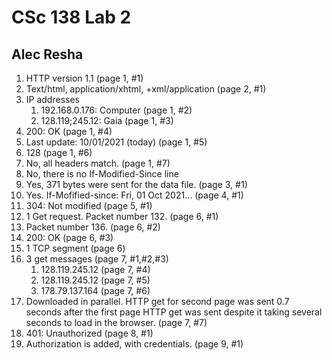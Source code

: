 # CSc 138 Lab 2

## Alec Resha

1. HTTP version 1.1 (page 1, #1)
2. Text/html, application/xhtml, +xml/application (page 2, #1)
3. IP addresses
   1. 192.168.0.176: Computer (page 1, #2)
   2. 128.119;245.12: Gaia (page 1, #3)
4. 200: OK (page 1, #4)
5. Last update: 10/01/2021 (today) (page 1, #5)
6. 128 (page 1, #6)
7. No, all headers match. (page 1, #7)
8. No, there is no If-Modified-Since line
9. Yes, 371 bytes were sent for the data file. (page 3, #1)
10. Yes. If-Mofified-since: Fri, 01 Oct 2021... (page 4, #1)
11. 304: Not modified (page 5, #1)
12. 1 Get request. Packet number 132. (page 6, #1)
13. Packet number 136. (page 6, #2)
14. 200: OK (page 6, #3)
15. 1 TCP segment (page 6)
16. 3 get messages (page 7, #1,#2,#3)
    1. 128.119.245.12 (page 7, #4)
    2. 128.119.245.12 (page 7, #5)
    3. 178.79.137.164 (page 7, #6)
17. Downloaded in parallel. HTTP get for second page was sent 0.7 seconds after the first page HTTP get was sent despite it taking several seconds to load in the browser. (page 7, #7)
18. 401: Unauthorized (page 8, #1)
19. Authorization is added, with credentials. (page 9, #1)
